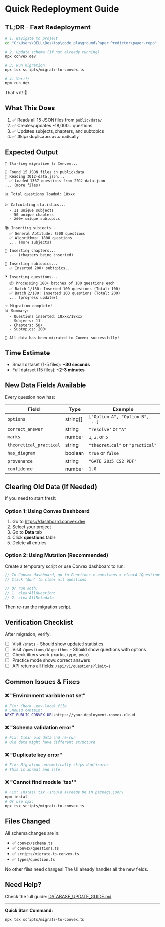 # Quick Redeployment Guide

## TL;DR - Fast Redeployment

```bash
# 1. Navigate to project
cd "C:\Users\DELL\Desktop\code_playground\Paper Predictor\paper-repo"

# 2. Update schema (if not already running)
npx convex dev

# 3. Run migration
npx tsx scripts/migrate-to-convex.ts

# 4. Verify
npm run dev
```

That's it! 🎉

## What This Does

1. ✅ Reads all 15 JSON files from `public/data/`
2. ✅ Creates/updates ~18,000+ questions
3. ✅ Updates subjects, chapters, and subtopics
4. ✅ Skips duplicates automatically

## Expected Output

```
🚀 Starting migration to Convex...

📁 Found 15 JSON files in public\data
📖 Reading 2012-data.json...
  ✅ Loaded 1367 questions from 2012-data.json
... (more files)

📊 Total questions loaded: 18xxx

📈 Calculating statistics...
  - 11 unique subjects
  - 50 unique chapters
  - 200+ unique subtopics

📚 Inserting subjects...
  ✅ General Aptitude: 2500 questions
  ✅ Algorithms: 1800 questions
  ... (more subjects)

📖 Inserting chapters...
  ... (chapters being inserted)

📑 Inserting subtopics...
  ✅ Inserted 200+ subtopics...

❓ Inserting questions...
  📦 Processing 180+ batches of 100 questions each
  ✅ Batch 1/180: Inserted 100 questions (Total: 100)
  ✅ Batch 2/180: Inserted 100 questions (Total: 200)
  ... (progress updates)

✨ Migration complete!
📊 Summary:
  - Questions inserted: 18xxx/18xxx
  - Subjects: 11
  - Chapters: 50+
  - Subtopics: 200+

🎉 All data has been migrated to Convex successfully!
```

## Time Estimate

- Small dataset (1-5 files): **~30 seconds**
- Full dataset (15 files): **~2-3 minutes**

## New Data Fields Available

Every question now has:

| Field | Type | Example |
|-------|------|---------|
| `options` | string[] | `["Option A", "Option B", ...]` |
| `correct_answer` | string | `"resolve"` or `"A"` |
| `marks` | number | `1`, `2`, or `5` |
| `theoretical_practical` | string | `"theoretical"` or `"practical"` |
| `has_diagram` | boolean | `true` or `false` |
| `provenance` | string | `"GATE 2025 CS2 PDF"` |
| `confidence` | number | `1.0` |

## Clearing Old Data (If Needed)

If you need to start fresh:

### Option 1: Using Convex Dashboard
1. Go to https://dashboard.convex.dev
2. Select your project
3. Go to **Data** tab
4. Click **questions** table
5. Delete all entries

### Option 2: Using Mutation (Recommended)

Create a temporary script or use Convex dashboard to run:

```javascript
// In Convex dashboard, go to Functions > questions > clearAllQuestions
// Click "Run" to clear all questions

// Or run both:
// 1. clearAllQuestions
// 2. clearAllMetadata
```

Then re-run the migration script.

## Verification Checklist

After migration, verify:

- [ ] Visit `/stats` - Should show updated statistics
- [ ] Visit `/questions/Algorithms` - Should show questions with options
- [ ] Check filters work (marks, type, year)
- [ ] Practice mode shows correct answers
- [ ] API returns all fields: `/api/v1/questions?limit=1`

## Common Issues & Fixes

### ❌ "Environment variable not set"
```bash
# Fix: Check .env.local file
# Should contain:
NEXT_PUBLIC_CONVEX_URL=https://your-deployment.convex.cloud
```

### ❌ "Schema validation error"
```bash
# Fix: Clear old data and re-run
# Old data might have different structure
```

### ❌ "Duplicate key error"
```bash
# Fix: Migration automatically skips duplicates
# This is normal and safe
```

### ❌ "Cannot find module 'tsx'"
```bash
# Fix: Install tsx (should already be in package.json)
npm install
# Or use npx:
npx tsx scripts/migrate-to-convex.ts
```

## Files Changed

All schema changes are in:
- ✅ `convex/schema.ts`
- ✅ `convex/questions.ts`
- ✅ `scripts/migrate-to-convex.ts`
- ✅ `types/question.ts`

No other files need changes! The UI already handles all the new fields.

## Need Help?

Check the full guide: [DATABASE_UPDATE_GUIDE.md](./DATABASE_UPDATE_GUIDE.md)

---

**Quick Start Command:**
```bash
npx tsx scripts/migrate-to-convex.ts
```

